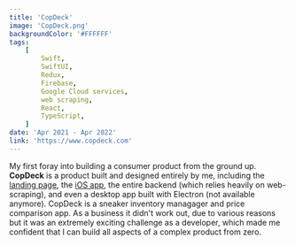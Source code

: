```yaml
---
title: 'CopDeck'
image: 'CopDeck.png'
backgroundColor: '#FFFFFF'
tags:
    [
        Swift,
        SwiftUI,
        Redux,
        Firebase,
        Google Cloud services,
        web scraping,
        React,
        TypeScript,
    ]
date: 'Apr 2021 - Apr 2022'
link: 'https://www.copdeck.com'
---
```


My first foray into building a consumer product from the ground up. **CopDeck** is a product built and designed entirely by me, including the [landing page](https://copdeck.com), the [iOS app](https://apps.apple.com/app/id1561567080), the entire backend (which relies heavily on web-scraping), and even a desktop app built with Electron (not available anymore). CopDeck is a sneaker inventory managager and price comparison app. As a business it didn't work out, due to various reasons but it was an extremely exciting challenge as a developer, which made me confident that I can build all aspects of a complex product from zero.
